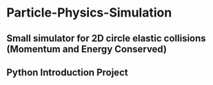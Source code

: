 # Particle-Physics-Simulation
## Small simulator for 2D circle elastic collisions (Momentum and Energy Conserved)
## Python Introduction Project
